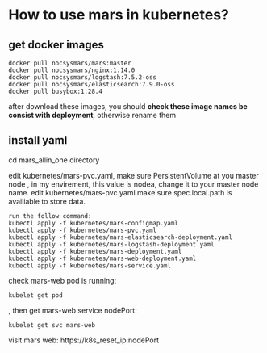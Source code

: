 # How to use mars in kubernetes?
## get docker images
```
docker pull nocsysmars/mars:master
docker pull nocsysmars/nginx:1.14.0
docker pull nocsysmars/logstash:7.5.2-oss
docker pull nocsysmars/elasticsearch:7.9.0-oss
docker pull busybox:1.28.4
```
after download these images, you should **check these image names be consist with deployment**, otherwise rename them
## install yaml
cd mars_allin_one directory

edit kubernetes/mars-pvc.yaml, make sure PersistentVolume at you master node , in my envirement, this value is nodea, change it to your master node name.
edit kubernetes/mars-pvc.yaml make sure spec.local.path is availiable to store data.
```
run the follow command:
kubectl apply -f kubernetes/mars-configmap.yaml
kubectl apply -f kubernetes/mars-pvc.yaml
kubectl apply -f kubernetes/mars-elasticsearch-deployment.yaml
kubectl apply -f kubernetes/mars-logstash-deployment.yaml
kubectl apply -f kubernetes/mars-deployment.yaml
kubectl apply -f kubernetes/mars-web-deployment.yaml
kubectl apply -f kubernetes/mars-service.yaml
```
check mars-web pod is running:
```
kubelet get pod
```    
, then get mars-web service nodePort:
```
kubelet get svc mars-web
```
visit mars web: https://k8s_reset_ip:nodePort  

